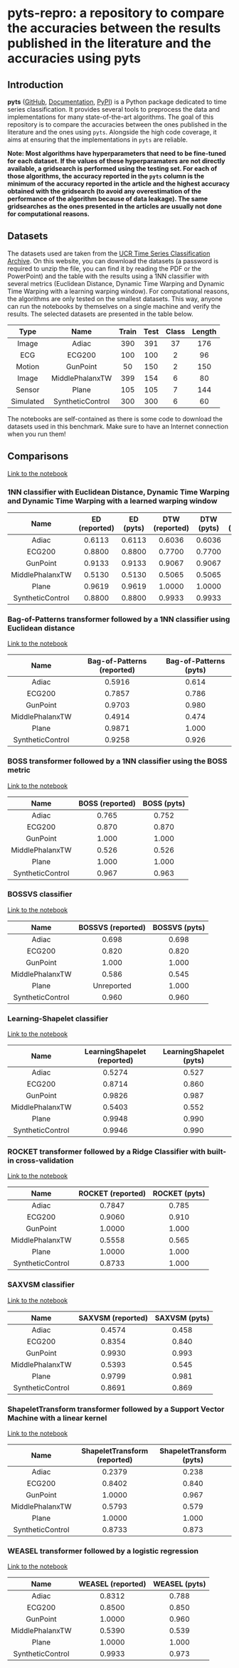 # pyts-repro: a repository to compare the accuracies between the results published in the literature and the accuracies using pyts

## Introduction

**pyts**
([GitHub](https://github.com/johannfaouzi/pyts),
[Documentation](https://pyts.readthedocs.io/en/latest/),
[PyPI](https://pypi.org/project/pyts/)) is a Python package dedicated to time
series classification. It provides several tools to preprocess the data and
implementations for many state-of-the-art algorithms. The goal of this
repository is to compare the accuracies between the ones published in the
literature and the ones using `pyts`. Alongside the high code coverage,
it aims at ensuring that the implementations in `pyts` are reliable.

**Note: Most algorithms have hyperparameters that need to be fine-tuned for
each dataset. If the values of these hyperparamaters are not directly
available, a gridsearch is performed using the testing set. For each of those
algorithms, the accuracy reported in the `pyts` column is the minimum of the
accuracy reported in the article and the highest accuracy obtained with the
gridsearch (to avoid any overestimation of the performance of the algorithm
because of data leakage). The same gridsearches as the ones presented in the
articles are usually not done for computational reasons.**


## Datasets

The datasets used are taken from the
[UCR Time Series Classification Archive](https://www.cs.ucr.edu/%7Eeamonn/time_series_data_2018/).
On this website, you can download the datasets (a password is required to
unzip the file, you can find it by reading the PDF or the PowerPoint) and
the table with the results using a 1NN classifier with several metrics
(Euclidean Distance, Dynamic Time Warping and Dynamic Time Warping with a
learning warping window). For computational reasons, the algorithms are only
tested on the smallest datasets. This way, anyone can run the notebooks by
themselves on a single machine and verify the results. The selected datasets
are presented in the table below.

| Type        | Name             | Train | Test | Class | Length |
|:-----------:|:----------------:|:-----:|:----:|:-----:|:------:|
| Image       | Adiac            | 390   | 391  | 37    | 176    |
| ECG         | ECG200           | 100   | 100  | 2     | 96     |
| Motion      | GunPoint         | 50    | 150  | 2     | 150    |
| Image       | MiddlePhalanxTW  | 399   | 154  | 6     | 80     |
| Sensor      | Plane            | 105   | 105  | 7     | 144    |
| Simulated   | SyntheticControl | 300   | 300  | 6     | 60     |

The notebooks are self-contained as there is some code to download the datasets used
in this benchmark. Make sure to have an Internet connection when you run them!


## Comparisons

[Link to the notebook](../master/0.11.0/KNN.ipynb)

### 1NN classifier with Euclidean Distance, Dynamic Time Warping and Dynamic Time Warping with a learned warping window

| Name             | ED (reported) | ED (pyts) | DTW (reported) | DTW (pyts) | DTW(w) (reported) | DTW(w) (pyts)  |
|:----------------:|:-------------:|:---------:|:--------------:|:----------:|:-----------------:|:--------------:|
| Adiac            | 0.6113        | 0.6113    | 0.6036         | 0.6036     | 0.6087            | 0.6087         |
| ECG200           | 0.8800        | 0.8800    | 0.7700         | 0.7700     | 0.8800            | 0.8800         |
| GunPoint         | 0.9133        | 0.9133    | 0.9067         | 0.9067     | 0.9133            | 0.9133         |
| MiddlePhalanxTW  | 0.5130        | 0.5130    | 0.5065         | 0.5065     | 0.5065            | 0.5065         |
| Plane            | 0.9619        | 0.9619    | 1.0000         | 1.0000     | 1.0000            | 1.0000         |
| SyntheticControl | 0.8800        | 0.8800    | 0.9933         | 0.9933     | 0.9833            | 0.9833         |


### Bag-of-Patterns transformer followed by a 1NN classifier using Euclidean distance

[Link to the notebook](../master/0.11.0/Bag-of-Patterns.ipynb)

| Name             | Bag-of-Patterns (reported) | Bag-of-Patterns (pyts) |
|:----------------:|:--------------------------:|:----------------------:|
| Adiac            | 0.5916                     | 0.614                  |
| ECG200           | 0.7857                     | 0.786                  |
| GunPoint         | 0.9703                     | 0.980                  |
| MiddlePhalanxTW  | 0.4914                     | 0.474                  |
| Plane            | 0.9871                     | 1.000                  |
| SyntheticControl | 0.9258                     | 0.926                  |



### BOSS transformer followed by a 1NN classifier using the BOSS metric

[Link to the notebook](../master/0.11.0/BOSS.ipynb)

| Name             | BOSS (reported) | BOSS (pyts) |
|:----------------:|:---------------:|:-----------:|
| Adiac            | 0.765           | 0.752       |
| ECG200           | 0.870           | 0.870       |
| GunPoint         | 1.000           | 1.000       |
| MiddlePhalanxTW  | 0.526           | 0.526       |
| Plane            | 1.000           | 1.000       |
| SyntheticControl | 0.967           | 0.963       |


### BOSSVS classifier

[Link to the notebook](../master/0.11.0/BOSSVS.ipynb)

| Name             | BOSSVS (reported) | BOSSVS (pyts) |
|:----------------:|:-----------------:|:-------------:|
| Adiac            | 0.698             | 0.698         |
| ECG200           | 0.820             | 0.820         |
| GunPoint         | 1.000             | 1.000         |
| MiddlePhalanxTW  | 0.586             | 0.545         |
| Plane            | Unreported        | 1.000         |
| SyntheticControl | 0.960             | 0.960         |


### Learning-Shapelet classifier

[Link to the notebook](../master/0.11.0/LearningShapelet.ipynb)

| Name             | LearningShapelet (reported)  | LearningShapelet (pyts)  |
|:----------------:|:----------------------------:|:------------------------:|
| Adiac            | 0.5274                       | 0.527                    |
| ECG200           | 0.8714                       | 0.860                    |
| GunPoint         | 0.9826                       | 0.987                    |
| MiddlePhalanxTW  | 0.5403                       | 0.552                    |
| Plane            | 0.9948                       | 0.990                    |
| SyntheticControl | 0.9946                       | 0.990                    |


### ROCKET transformer followed by a Ridge Classifier with built-in cross-validation

[Link to the notebook](../master/0.11.0/ROCKET.ipynb)


| Name             | ROCKET (reported)            | ROCKET (pyts)            |
|:----------------:|:----------------------------:|:------------------------:|
| Adiac            | 0.7847                       | 0.785                    |
| ECG200           | 0.9060                       | 0.910                    |
| GunPoint         | 1.0000                       | 1.000                    |
| MiddlePhalanxTW  | 0.5558                       | 0.565                    |
| Plane            | 1.0000                       | 1.000                    |
| SyntheticControl | 0.8733                       | 1.000                    |


### SAXVSM classifier

[Link to the notebook](../master/0.11.0/SAXVSM.ipynb)


| Name             | SAXVSM (reported)            | SAXVSM (pyts)            |
|:----------------:|:----------------------------:|:------------------------:|
| Adiac            | 0.4574                       | 0.458                    |
| ECG200           | 0.8354                       | 0.840                    |
| GunPoint         | 0.9930                       | 0.993                    |
| MiddlePhalanxTW  | 0.5393                       | 0.545                    |
| Plane            | 0.9799                       | 0.981                    |
| SyntheticControl | 0.8691                       | 0.869                    |


### ShapeletTransform transformer followed by a Support Vector Machine with a linear kernel

[Link to the notebook](../master/0.11.0/ShapeletTransform.ipynb)


| Name             | ShapeletTransform (reported) | ShapeletTransform (pyts) |
|:----------------:|:----------------------------:|:------------------------:|
| Adiac            | 0.2379                       | 0.238                    |
| ECG200           | 0.8402                       | 0.840                    |
| GunPoint         | 1.0000                       | 0.967                    |
| MiddlePhalanxTW  | 0.5793                       | 0.579                    |
| Plane            | 1.0000                       | 1.000                    |
| SyntheticControl | 0.8733                       | 0.873                    |


### WEASEL transformer followed by a logistic regression

[Link to the notebook](../master/0.11.0/WEASEL.ipynb)

| Name             | WEASEL (reported) | WEASEL (pyts) |
|:----------------:|:-----------------:|:-------------:|
| Adiac            | 0.8312            | 0.788         |
| ECG200           | 0.8500            | 0.850         |
| GunPoint         | 1.0000            | 0.960         |
| MiddlePhalanxTW  | 0.5390            | 0.539         |
| Plane            | 1.0000            | 1.000         |
| SyntheticControl | 0.9933            | 0.973         |
